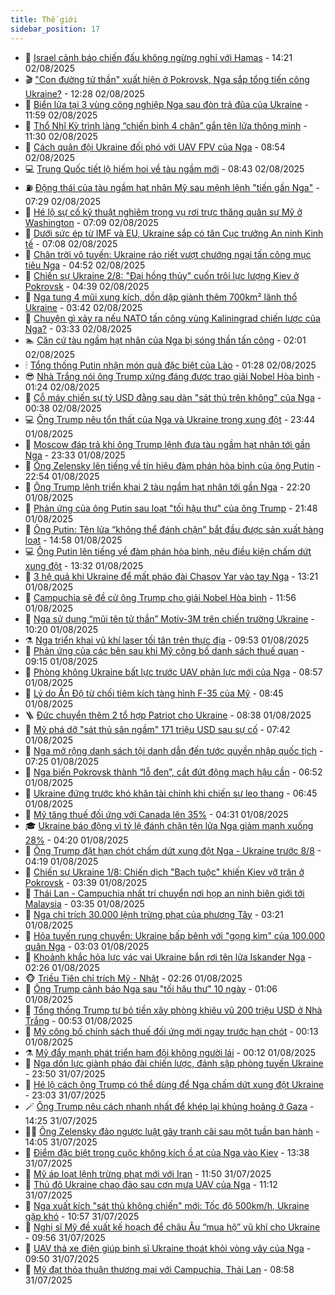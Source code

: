 ```yaml
---
title: Thế giới
sidebar_position: 17
---
```


<!-- dantri-the-gioi:START -->
- 🌋 [Israel cảnh báo chiến đấu không ngừng nghỉ với Hamas](https://dantri.com.vn/the-gioi/israel-canh-bao-chien-dau-khong-ngung-nghi-voi-hamas-20250802211011431.htm) - 14:21 02/08/2025
- 🎬 [&quot;Con đường tử thần&quot; xuất hiện ở Pokrovsk, Nga sắp tổng tiến công Ukraine?](https://dantri.com.vn/the-gioi/con-duong-tu-than-xuat-hien-o-pokrovsk-nga-sap-tong-tien-cong-ukraine-20250802191243897.htm) - 12:28 02/08/2025
- 🧰 [Biển lửa tại 3 vùng công nghiệp Nga sau đòn trả đũa của Ukraine](https://dantri.com.vn/the-gioi/bien-lua-tai-3-vung-cong-nghiep-nga-sau-don-tra-dua-cua-ukraine-20250802183624606.htm) - 11:59 02/08/2025
- 🌋 [Thổ Nhĩ Kỳ trình làng “chiến binh 4 chân” gắn tên lửa thông minh](https://dantri.com.vn/the-gioi/tho-nhi-ky-trinh-lang-chien-binh-4-chan-gan-ten-lua-thong-minh-20250802182951843.htm) - 11:30 02/08/2025
- 🗽 [Cách quân đội Ukraine đối phó với UAV FPV của Nga](https://dantri.com.vn/the-gioi/cach-quan-doi-ukraine-doi-pho-voi-uav-fpv-cua-nga-20250802155246414.htm) - 08:54 02/08/2025
- 💻 [Trung Quốc tiết lộ hiếm hoi về tàu ngầm mới](https://dantri.com.vn/the-gioi/trung-quoc-tiet-lo-hiem-hoi-ve-tau-ngam-moi-20250802152331509.htm) - 08:43 02/08/2025
- ⛽️ [Động thái của tàu ngầm hạt nhân Mỹ sau mệnh lệnh &quot;tiến gần Nga&quot;](https://dantri.com.vn/the-gioi/dong-thai-cua-tau-ngam-hat-nhan-my-sau-menh-lenh-tien-gan-nga-20250802140954205.htm) - 07:29 02/08/2025
- 🤩 [Hé lộ sự cố kỹ thuật nghiêm trọng vụ rơi trực thăng quân sự Mỹ ở Washington](https://dantri.com.vn/the-gioi/he-lo-su-co-ky-thuat-nghiem-trong-vu-roi-truc-thang-quan-su-my-o-washington-20250802133325618.htm) - 07:09 02/08/2025
- 🧐 [Dưới sức ép từ IMF và EU, Ukraine sắp có tân Cục trưởng An ninh Kinh tế](https://dantri.com.vn/the-gioi/duoi-suc-ep-tu-imf-va-eu-ukraine-sap-co-tan-cuc-truong-an-ninh-kinh-te-20250802132536059.htm) - 07:08 02/08/2025
- 🎊 [Chân trời vô tuyến: Ukraine ráo riết vượt chướng ngại tấn công mục tiêu Nga](https://dantri.com.vn/the-gioi/chan-troi-vo-tuyen-ukraine-rao-riet-vuot-chuong-ngai-tan-cong-muc-tieu-nga-20250802114650123.htm) - 04:52 02/08/2025
- 📝 [Chiến sự Ukraine 2/8: &quot;Đại hồng thủy&quot; cuốn trôi lực lượng Kiev ở Pokrovsk](https://dantri.com.vn/the-gioi/chien-su-ukraine-28-dai-hong-thuy-cuon-troi-luc-luong-kiev-o-pokrovsk-20250802111003456.htm) - 04:39 02/08/2025
- 🤡 [Nga tung 4 mũi xung kích, dồn dập giành thêm 700km² lãnh thổ Ukraine](https://dantri.com.vn/the-gioi/nga-tung-4-mui-xung-kich-don-dap-gianh-them-700km-lanh-tho-ukraine-20250802103138200.htm) - 03:42 02/08/2025
- 🥷 [Chuyện gì xảy ra nếu NATO tấn công vùng Kaliningrad chiến lược của Nga?](https://dantri.com.vn/the-gioi/chuyen-gi-xay-ra-neu-nato-tan-cong-vung-kaliningrad-chien-luoc-cua-nga-20250802102003966.htm) - 03:33 02/08/2025
- 🏊 [Căn cứ tàu ngầm hạt nhân của Nga bị sóng thần tấn công](https://dantri.com.vn/the-gioi/can-cu-tau-ngam-hat-nhan-cua-nga-bi-song-than-tan-cong-20250802083832026.htm) - 02:01 02/08/2025
- 🕯 [Tổng thống Putin nhận món quà đặc biệt của Lào](https://dantri.com.vn/the-gioi/tong-thong-putin-nhan-mon-qua-dac-biet-cua-lao-20250802082157344.htm) - 01:28 02/08/2025
- 😎 [Nhà Trắng nói ông Trump xứng đáng được trao giải Nobel Hòa bình](https://dantri.com.vn/the-gioi/nha-trang-noi-ong-trump-xung-dang-duoc-trao-giai-nobel-hoa-binh-20250802075837153.htm) - 01:24 02/08/2025
- 🌈 [Cỗ máy chiến sự tỷ USD đằng sau dàn &quot;sát thủ trên không&quot; của Nga](https://dantri.com.vn/the-gioi/co-may-chien-su-ty-usd-dang-sau-dan-sat-thu-tren-khong-cua-nga-20250802073325223.htm) - 00:38 02/08/2025
- 💻 [Ông Trump nêu tổn thất của Nga và Ukraine trong xung đột](https://dantri.com.vn/the-gioi/ong-trump-neu-ton-that-cua-nga-va-ukraine-trong-xung-dot-20250802063003586.htm) - 23:44 01/08/2025
- 🤖 [Moscow đáp trả khi ông Trump lệnh đưa tàu ngầm hạt nhân tới gần Nga](https://dantri.com.vn/the-gioi/moscow-dap-tra-khi-ong-trump-lenh-dua-tau-ngam-hat-nhan-toi-gan-nga-20250802060904804.htm) - 23:33 01/08/2025
- 🦏 [Ông Zelensky lên tiếng về tín hiệu đàm phán hòa bình của ông Putin](https://dantri.com.vn/the-gioi/ong-zelensky-len-tieng-ve-tin-hieu-dam-phan-hoa-binh-cua-ong-putin-20250802053953530.htm) - 22:54 01/08/2025
- 🌁 [Ông Trump lệnh triển khai 2 tàu ngầm hạt nhân tới gần Nga](https://dantri.com.vn/the-gioi/ong-trump-lenh-trien-khai-2-tau-ngam-hat-nhan-toi-gan-nga-20250802051342180.htm) - 22:20 01/08/2025
- 🐘 [Phản ứng của ông Putin sau loạt &quot;tối hậu thư&quot; của ông Trump](https://dantri.com.vn/the-gioi/phan-ung-cua-ong-putin-sau-loat-toi-hau-thu-cua-ong-trump-20250802000032992.htm) - 21:48 01/08/2025
- 🥷 [Ông Putin: Tên lửa “không thể đánh chặn” bắt đầu được sản xuất hàng loạt](https://dantri.com.vn/the-gioi/ong-putin-ten-lua-khong-the-danh-chan-bat-dau-duoc-san-xuat-hang-loat-20250801211618196.htm) - 14:58 01/08/2025
- 💻 [Ông Putin lên tiếng về đàm phán hòa bình, nêu điều kiện chấm dứt xung đột](https://dantri.com.vn/the-gioi/ong-putin-len-tieng-ve-dam-phan-hoa-binh-neu-dieu-kien-cham-dut-xung-dot-20250801200139207.htm) - 13:32 01/08/2025
- 🎡 [3 hệ quả khi Ukraine để mất pháo đài Chasov Yar vào tay Nga](https://dantri.com.vn/the-gioi/3-he-qua-khi-ukraine-de-mat-phao-dai-chasov-yar-vao-tay-nga-20250801172412033.htm) - 13:21 01/08/2025
- 🧰 [Campuchia sẽ đề cử ông Trump cho giải Nobel Hòa bình](https://dantri.com.vn/the-gioi/campuchia-se-de-cu-ong-trump-cho-giai-nobel-hoa-binh-20250801180615036.htm) - 11:56 01/08/2025
- 🥸 [Nga sử dụng “mũi tên tử thần” Motiv-3M trên chiến trường Ukraine](https://dantri.com.vn/the-gioi/nga-su-dung-mui-ten-tu-than-motiv-3m-tren-chien-truong-ukraine-20250801164526294.htm) - 10:20 01/08/2025
- ⚗️ [Nga triển khai vũ khí laser tối tân trên thực địa](https://dantri.com.vn/the-gioi/nga-trien-khai-vu-khi-laser-toi-tan-tren-thuc-dia-20250801165257306.htm) - 09:53 01/08/2025
- 🌮 [Phản ứng của các bên sau khi Mỹ công bố danh sách thuế quan](https://dantri.com.vn/the-gioi/phan-ung-cua-cac-ben-sau-khi-my-cong-bo-danh-sach-thue-quan-20250801160459779.htm) - 09:15 01/08/2025
- 🎃 [Phòng không Ukraine bất lực trước UAV phản lực mới của Nga](https://dantri.com.vn/the-gioi/phong-khong-ukraine-bat-luc-truoc-uav-phan-luc-moi-cua-nga-20250801155706229.htm) - 08:57 01/08/2025
- 💫 [Lý do Ấn Độ từ chối tiêm kích tàng hình F-35 của Mỹ](https://dantri.com.vn/the-gioi/ly-do-an-do-tu-choi-tiem-kich-tang-hinh-f-35-cua-my-20250801114136745.htm) - 08:45 01/08/2025
- 🪜 [Đức chuyển thêm 2 tổ hợp Patriot cho Ukraine](https://dantri.com.vn/the-gioi/duc-chuyen-them-2-to-hop-patriot-cho-ukraine-20250801153132378.htm) - 08:38 01/08/2025
- 🌋 [Mỹ phá dỡ &quot;sát thủ săn ngầm&quot; 171 triệu USD sau sự cố](https://dantri.com.vn/the-gioi/my-pha-do-sat-thu-san-ngam-171-trieu-usd-sau-su-co-20250801142200111.htm) - 07:42 01/08/2025
- 🦏 [Nga mở rộng danh sách tội danh dẫn đến tước quyền nhập quốc tịch](https://dantri.com.vn/the-gioi/nga-mo-rong-danh-sach-toi-danh-dan-den-tuoc-quyen-nhap-quoc-tich-20250801141306221.htm) - 07:25 01/08/2025
- 👀 [Nga biến Pokrovsk thành “lỗ đen”, cắt đứt động mạch hậu cần](https://dantri.com.vn/the-gioi/nga-bien-pokrovsk-thanh-lo-den-cat-dut-dong-mach-hau-can-20250731151013618.htm) - 06:52 01/08/2025
- 🧰 [Ukraine đứng trước khó khăn tài chính khi chiến sự leo thang](https://dantri.com.vn/the-gioi/ukraine-dung-truoc-kho-khan-tai-chinh-khi-chien-su-leo-thang-20250801105950303.htm) - 06:45 01/08/2025
- 🚀 [Mỹ tăng thuế đối ứng với Canada lên 35%](https://dantri.com.vn/the-gioi/my-tang-thue-doi-ung-voi-canada-len-35-20250801112215995.htm) - 04:31 01/08/2025
- 🎓 [Ukraine báo động vì tỷ lệ đánh chặn tên lửa Nga giảm mạnh xuống 28%](https://dantri.com.vn/the-gioi/ukraine-bao-dong-vi-ty-le-danh-chan-ten-lua-nga-giam-manh-xuong-28-20250801111906468.htm) - 04:20 01/08/2025
- 🥸 [Ông Trump đặt hạn chót chấm dứt xung đột Nga - Ukraine trước 8/8](https://dantri.com.vn/the-gioi/ong-trump-dat-han-chot-cham-dut-xung-dot-nga-ukraine-truoc-88-20250801110658819.htm) - 04:19 01/08/2025
- 🦅 [Chiến sự Ukraine 1/8: Chiến dịch &quot;Bạch tuộc&quot; khiến Kiev vỡ trận ở Pokrovsk](https://dantri.com.vn/the-gioi/chien-su-ukraine-18-chien-dich-bach-tuoc-khien-kiev-vo-tran-o-pokrovsk-20250801101634622.htm) - 03:39 01/08/2025
- 🤭 [Thái Lan - Campuchia nhất trí chuyển nơi họp an ninh biên giới tới Malaysia](https://dantri.com.vn/the-gioi/thai-lan-campuchia-nhat-tri-chuyen-noi-hop-an-ninh-bien-gioi-toi-malaysia-20250801100901153.htm) - 03:35 01/08/2025
- 🤖 [Nga chỉ trích 30.000 lệnh trừng phạt của phương Tây](https://dantri.com.vn/the-gioi/nga-chi-trich-30000-lenh-trung-phat-cua-phuong-tay-20250801094127291.htm) - 03:21 01/08/2025
- 🐲 [Hỏa tuyến rung chuyển: Ukraine bấp bênh với &quot;gọng kìm&quot; của 100.000 quân Nga](https://dantri.com.vn/the-gioi/hoa-tuyen-rung-chuyen-ukraine-bap-benh-voi-gong-kim-cua-100000-quan-nga-20250801095258079.htm) - 03:03 01/08/2025
- 🫣 [Khoảnh khắc hỏa lực vác vai Ukraine bắn rơi tên lửa Iskander Nga](https://dantri.com.vn/the-gioi/khoanh-khac-hoa-luc-vac-vai-ukraine-ban-roi-ten-lua-iskander-nga-20250801092201115.htm) - 02:26 01/08/2025
- 🐵 [Triều Tiên chỉ trích Mỹ - Nhật](https://dantri.com.vn/the-gioi/trieu-tien-chi-trich-my-nhat-20250801074642276.htm) - 02:26 01/08/2025
- 🫶 [Ông Trump cảnh báo Nga sau &quot;tối hậu thư&quot; 10 ngày](https://dantri.com.vn/the-gioi/ong-trump-canh-bao-nga-sau-toi-hau-thu-10-ngay-20250801080049481.htm) - 01:06 01/08/2025
- 💃 [Tổng thống Trump tự bỏ tiền xây phòng khiêu vũ 200 triệu USD ở Nhà Trắng](https://dantri.com.vn/the-gioi/tong-thong-trump-tu-bo-tien-xay-phong-khieu-vu-200-trieu-usd-o-nha-trang-20250801073321262.htm) - 00:53 01/08/2025
- 💫 [Mỹ công bố chính sách thuế đối ứng mới ngay trước hạn chót](https://dantri.com.vn/the-gioi/my-cong-bo-chinh-sach-thue-doi-ung-moi-ngay-truoc-han-chot-20250801071230880.htm) - 00:13 01/08/2025
- ⚗️ [Mỹ đẩy mạnh phát triển hạm đội không người lái](https://dantri.com.vn/the-gioi/my-day-manh-phat-trien-ham-doi-khong-nguoi-lai-20250801071132835.htm) - 00:12 01/08/2025
- 🥷 [Nga dồn lực giành pháo đài chiến lược, đánh sập phòng tuyến Ukraine](https://dantri.com.vn/the-gioi/nga-don-luc-gianh-phao-dai-chien-luoc-danh-sap-phong-tuyen-ukraine-20250801064306446.htm) - 23:50 31/07/2025
- 🥸 [Hé lộ cách ông Trump có thể dùng để Nga chấm dứt xung đột Ukraine](https://dantri.com.vn/the-gioi/he-lo-cach-ong-trump-co-the-dung-de-nga-cham-dut-xung-dot-ukraine-20250801055503198.htm) - 23:03 31/07/2025
- 🪄 [Ông Trump nêu cách nhanh nhất để khép lại khủng hoảng ở Gaza](https://dantri.com.vn/the-gioi/ong-trump-neu-cach-nhanh-nhat-de-khep-lai-khung-hoang-o-gaza-20250731211907987.htm) - 14:25 31/07/2025
- 🧑‍💻 [Ông Zelensky đảo ngược luật gây tranh cãi sau một tuần ban hành](https://dantri.com.vn/the-gioi/ong-zelensky-dao-nguoc-luat-gay-tranh-cai-sau-mot-tuan-ban-hanh-20250731210138980.htm) - 14:05 31/07/2025
- 🤭 [Điểm đặc biệt trong cuộc không kích ồ ạt của Nga vào Kiev](https://dantri.com.vn/the-gioi/diem-dac-biet-trong-cuoc-khong-kich-o-at-cua-nga-vao-kiev-20250731202633187.htm) - 13:38 31/07/2025
- 🗽 [Mỹ áp loạt lệnh trừng phạt mới với Iran](https://dantri.com.vn/the-gioi/my-ap-loat-lenh-trung-phat-moi-voi-iran-20250731184424855.htm) - 11:50 31/07/2025
- 🤖 [Thủ đô Ukraine chao đảo sau cơn mưa UAV của Nga](https://dantri.com.vn/the-gioi/thu-do-ukraine-chao-dao-sau-con-mua-uav-cua-nga-20250731175321397.htm) - 11:12 31/07/2025
- 🌈 [Nga xuất kích &quot;sát thủ không chiến&quot; mới: Tốc độ 500km/h, Ukraine gặp khó](https://dantri.com.vn/the-gioi/nga-xuat-kich-sat-thu-khong-chien-moi-toc-do-500kmh-ukraine-gap-kho-20250731175223070.htm) - 10:57 31/07/2025
- 🤩 [Nghị sĩ Mỹ đề xuất kế hoạch để châu Âu “mua hộ” vũ khí cho Ukraine](https://dantri.com.vn/the-gioi/nghi-si-my-de-xuat-ke-hoach-de-chau-au-mua-ho-vu-khi-cho-ukraine-20250731165604752.htm) - 09:56 31/07/2025
- 🤗 [UAV thả xe điện giúp binh sĩ Ukraine thoát khỏi vòng vây của Nga](https://dantri.com.vn/the-gioi/uav-tha-xe-dien-giup-binh-si-ukraine-thoat-khoi-vong-vay-cua-nga-20250731154918585.htm) - 09:50 31/07/2025
- 🙉 [Mỹ đạt thỏa thuận thương mại với Campuchia, Thái Lan](https://dantri.com.vn/the-gioi/my-dat-thoa-thuan-thuong-mai-voi-campuchia-thai-lan-20250731155405368.htm) - 08:58 31/07/2025<!-- dantri-the-gioi:END -->
